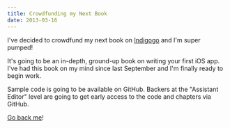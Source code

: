 ```yaml
---
title: Crowdfunding my Next Book
date: 2013-03-16
---
```


I've decided to crowdfund my next book on [Indigogo](http://www.indiegogo.com/projects/your-first-ios-app/x/2700170) and I'm super pumped!

It's going to be an in-depth, ground-up book on writing your first iOS app. I've had this book on my mind since last September and I'm finally ready to begin work.

Sample code is going to be available on GitHub. Backers at the "Assistant Editor" level are going to get early access to the code and chapters via GitHub.

[Go back me](http://www.indiegogo.com/projects/your-first-ios-app/x/2700170)!
